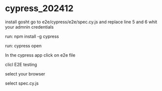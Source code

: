 # cypress_202412

install gosht
go to e2e/cypress/e2e/spec.cy.js and replace line 5 and 6 whit your admnin credentials

run: npm install -g cypress

run: cypress open

In the cypress app click on e2e file

clicl E2E testing

select your browser

select spec.cy.js